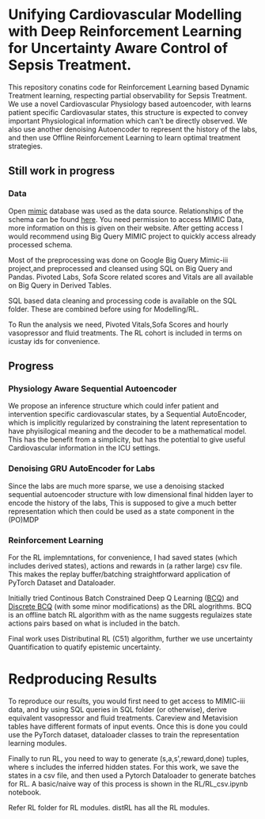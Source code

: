 # Unifying Cardiovascular Modelling with Deep Reinforcement Learning for Uncertainty Aware Control of Sepsis Treatment.

This repository conatins code for Reinforcement Learning based Dynamic Treatment learning, respecting partial observability for Sepsis Treatment. We use a novel Cardiovascular Physiology based autoencoder, with learns patient specific Cardiovasular states, this structure is expected to convey important Physiological information which can't be directly observed. We also use another denoising Autoencoder to represent the history of the labs, and then use Offline Reinforcement Learning to learn optimal treatment strategies.

## Still work in progress

### Data
Open [mimic] database was used as the data source. Relationships of the schema can be found [here][schema]. You need permission to access MIMIC Data, more information on this is given on their website. After getting access I would recommend using Big Query MIMIC project to quickly access already processed schema.

Most of the preprocessing was done on Google Big Query Mimic-iii project,and preprocessed and cleansed using SQL on Big Query and Pandas. Pivoted Labs, Sofa Score related scores and Vitals are all available on Big Query in Derived Tables. 

SQL based data cleaning and processing code is available on the SQL folder. These are combined before using for Modelling/RL.

To Run the analysis we need, Pivoted Vitals,Sofa Scores and hourly vasopressor and fluid treatments. The RL cohort is included in terms on icustay ids for convenience.


## Progress
### Physiology Aware Sequential Autoencoder
We propose an inference structure which could infer patient and intervention specific cardiovascular states, by a Sequential AutoEncoder, which is implicitly regularized by constraining the latent representation to have phyisilogical meaning and the decoder to be a mathematical model. This has the benefit from a simplicity, but has the potential to give useful Cardiovascular information in the ICU settings.


### Denoising GRU AutoEncoder for Labs
Since the labs are much more sparse, we use a denoising stacked sequential autoencoder structure with low dimensional final hidden layer to encode the history of the labs, This is supposed to give a much better representation which then could be used as a state component in the (PO)MDP



### Reinforcement Learning
For the RL implemntations, for convenience, I had saved states (which includes derived states), actions and rewards in (a rather large) csv file. This makes the replay buffer/batching straightforward application of PyTorch Dataset and Dataloader.

Initially tried Continous Batch Constrained Deep Q Learning ([BCQ]) and [Discrete BCQ] (with some minor modifications) as the DRL alogrithms. BCQ is an offline batch RL algorithm with as the name suggests regulaizes state actions pairs based on what is included in the batch.

Final work uses Distributinal RL (C51) algorithm, further we use uncertainty Quantification to quatify epistemic uncertainty.

# Redproducing Results
To reproduce our results, you would first need to get access to MIMIC-iii data, and by using SQL queries in SQL folder (or otherwise), derive equivalent vasopressor and fluid treatments. Careview and Metavision tables have different formats of input events. Once this is done you could use the PyTorch dataset, dataloader classes to train the representation learning modules. 

Finally to run RL, you need to way to generate  (s,a,s',reward,done) tuples, where s includes the inferred hidden states. For this work, we save the states in a csv file, and then used a Pytorch Dataloader to generate batches for RL. A basic/naive way of this process is shown in the RL/RL_csv.ipynb notebook.

Refer RL folder for RL modules. distRL has all the RL modules.





  [schema]:<https://mit-lcp.github.io/mimic-schema-spy/index.html>
   [mimic]:<https://mimic.physionet.org/mimicdata>
   [Discrete BCQ]:<https://arxiv.org/abs/1910.01708>
   [BCQ]:<https://arxiv.org/abs/1812.02900>
